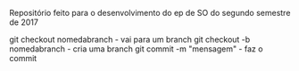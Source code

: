 Repositório feito para o desenvolvimento do ep de SO do segundo semestre de 2017

git checkout nomedabranch  - vai para um branch
git checkout -b nomedabranch - cria uma branch
git commit -m "mensagem" - faz o commit
